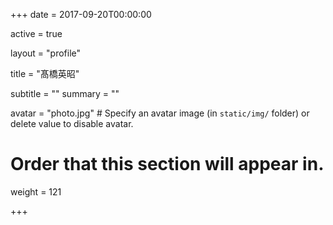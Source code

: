 +++
date = 2017-09-20T00:00:00

active = true

layout = "profile"

title = "髙橋英昭"

subtitle = ""
summary = ""

avatar = "photo.jpg"  # Specify an avatar image (in `static/img/` folder) or delete value to disable avatar.

# Order that this section will appear in.
weight = 121

+++
